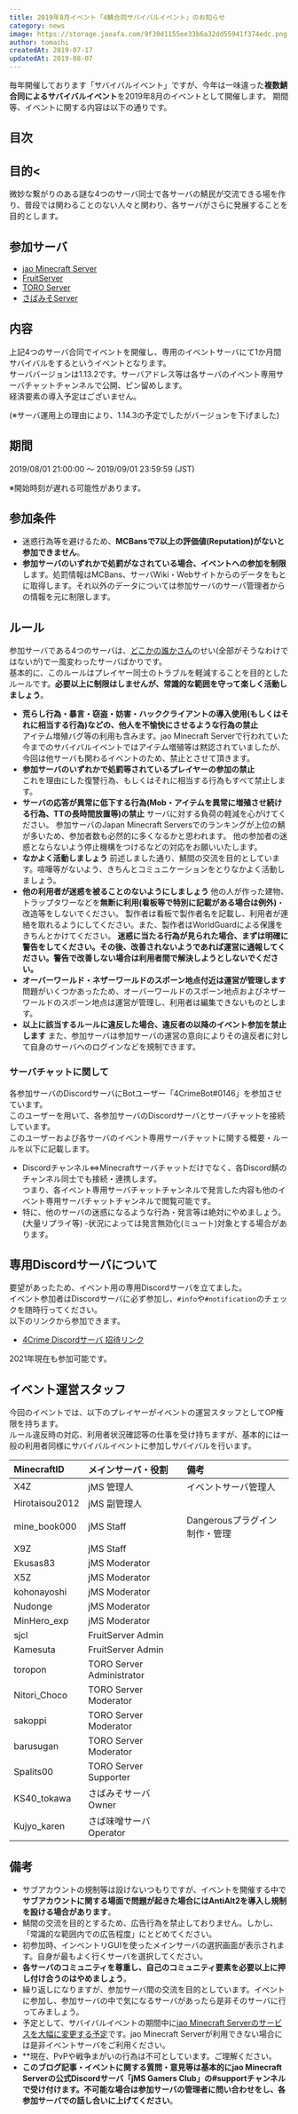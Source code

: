 ```yaml
---
title: 2019年8月イベント「4鯖合同サバイバルイベント」のお知らせ
category: news
image: https://storage.jaoafa.com/9f30d1155ee33b6a32dd55941f374edc.png
author: tomachi
createdAt: 2019-07-17
updatedAt: 2019-08-07
---
```


毎年開催しております「サバイバルイベント」ですが、今年は一味違った**複数鯖合同によるサバイバルイベント**を2019年8月のイベントとして開催します。
期間等、イベントに関する内容は以下の通りです。

## 目次

<!--contents-->

## 目的<

微妙な繋がりのある謎な4つのサーバ同士で各サーバの鯖民が交流できる場を作り、普段では関わることのない人々と関わり、各サーバがさらに発展することを目的とします。

## 参加サーバ

- [jao Minecraft Server](https://jaoafa.com/)
- [FruitServer](http://wiki.teamfruit.net/)
- [TORO Server](https://seesaawiki.jp/toro_server/)
- [さばみそServer](https://seesaawiki.jp/sabamiso-craft/)

## 内容

上記4つのサーバ合同でイベントを開催し、専用のイベントサーバにて1か月間サバイバルをするというイベントとなります。  
サーババージョンは1.13.2です。サーバアドレス等は各サーバのイベント専用サーバチャットチャンネルで公開、ピン留めします。  
経済要素の導入予定はございません。

(※サーバ運用上の理由により、1.14.3の予定でしたがバージョンを下げました)

## 期間

2019/08/01 21:00:00 ～ 2019/09/01 23:59:59 (JST)

※開始時刻が遅れる可能性があります。

## 参加条件

- 迷惑行為等を避けるため、**MCBansで7以上の評価値(Reputation)がないと参加できません**。
- **参加サーバのいずれかで処罰がなされている場合、イベントへの参加を制限**します。処罰情報はMCBans、サーバWiki・Webサイトからのデータをもとに取得します。それ以外のデータについては参加サーバのサーバ管理者からの情報を元に制限します。

## ルール

参加サーバである4つのサーバは、[どこかの誰かさん](https://jaoafa.com/user/5799296a-d1ec-4252-93bd-440bb9caa65c)のせい(全部がそうなわけではないが)で一風変わったサーバばかりです。  
基本的に、このルールはプレイヤー同士のトラブルを軽減することを目的としたルールです。**必要以上に制限はしませんが、常識的な範囲を守って楽しく活動しましょう**。

- **荒らし行為・暴言・窃盗・妨害・ハッククライアントの導入使用(もしくはそれに相当する行為)などの、他人を不愉快にさせるような行為の禁止**  
 アイテム増殖バグ等の利用も含みます。jao Minecraft Serverで行われていた今までのサバイバルイベントではアイテム増殖等は黙認されていましたが、今回は他サーバも関わるイベントのため、禁止とさせて頂きます。
- **参加サーバのいずれかで処罰等されているプレイヤーの参加の禁止**  
 これを理由にした復讐行為、もしくはそれに相当する行為もすべて禁止します。
- **サーバの応答が異常に低下する行為(Mob・アイテムを異常に増殖させ続ける行為、TTの長時間放置等)の禁止**
 サーバに対する負荷の軽減を心がけてください。
 参加サーバのJapan Minecraft Serversでのランキングが上位の鯖が多いため、参加者数も必然的に多くなるかと思われます。
 他の参加者の迷惑とならないよう停止機構をつけるなどの対応をお願いいたします。
- **なかよく活動しましょう**
 前述しました通り、鯖間の交流を目的としています。喧嘩等がないよう、きちんとコミュニケーションをとりなかよく活動しましょう。
- **他の利用者が迷惑を被ることのないようにしましょう**
 他の人が作った建物、トラップタワーなどを**無断に利用(看板等で特別に記載がある場合は例外)**・改造等をしないでください。
 製作者は看板で製作者名を記載し、利用者が連絡を取れるようにしてください。また、製作者はWorldGuardによる保護をきちんとかけてください。
 **迷惑に当たる行為が見られた場合、まずは明確に警告をしてください。その後、改善されないようであれば運営に通報してください。警告で改善しない場合は利用者間で解決しようとしないでください。**
- **オーバーワールド・ネザーワールドのスポーン地点付近は運営が管理します**
 問題がいくつかあったため、オーバーワールドのスポーン地点およびネザーワールドのスポーン地点は運営が管理し、利用者は編集できないものとします。
- **以上に該当するルールに違反した場合、違反者の以降のイベント参加を禁止します**
 また、参加サーバは参加サーバの運営の意向によりその違反者に対して自身のサーバへのログインなどを規制できます。

### サーバチャットに関して

各参加サーバのDiscordサーバにBotユーザー「4CrimeBot#0146」を参加させています。  
このユーザーを用いて、各参加サーバのDiscordサーバとサーバチャットを接続しています。  
このユーザーおよび各サーバのイベント専用サーバチャットに関する概要・ルールを以下に記載します。

- Discordチャンネル⇔Minecraftサーバチャットだけでなく、各Discord鯖のチャンネル同士でも接続・連携します。  
 つまり、各イベント専用サーバチャットチャンネルで発言した内容も他のイベント専用サーバチャットチャンネルで閲覧可能です。
- 特に、他のサーバの迷惑になるような行為・発言等は絶対にやめましょう。(大量リプライ等)
-状況によっては発言無効化(ミュート)対象とする場合があります。

## 専用Discordサーバについて

要望があったため、イベント用の専用Discordサーバを立てました。  
イベント参加者はDiscordサーバに必ず参加し、`#info`や`#notification`のチェックを随時行ってください。  
以下のリンクから参加できます。

- [4Crime Discordサーバ 招待リンク](https://discord.gg/T6D7kYb)

2021年現在も参加可能です。

## イベント運営スタッフ

今回のイベントでは、以下のプレイヤーがイベントの運営スタッフとしてOP権限を持ちます。  
ルール違反時の対応、利用者状況確認等の仕事を受け持ちますが、基本的には一般の利用者同様にサバイバルイベントに参加しサバイバルを行います。

|MinecraftID|メインサーバ・役割|備考|
|:-|:-|:-|
|X4Z|jMS 管理人|イベントサーバ管理人|
|Hirotaisou2012|jMS 副管理人||
|mine_book000|jMS Staff|Dangerousプラグイン制作・管理|
|X9Z|jMS Staff||
|Ekusas83|jMS Moderator||
|X5Z|jMS Moderator||
|kohonayoshi|jMS Moderator||
|Nudonge|jMS Moderator||
|MinHero_exp|jMS Moderator||
|sjcl|FruitServer Admin||
|Kamesuta|FruitServer Admin||
|toropon|TORO Server Administrator||
|Nitori_Choco|TORO Server Moderator||
|sakoppi|TORO Server Moderator||
|barusugan|TORO Server Moderator||
|Spalits00|TORO Server Supporter||
|KS40_tokawa|さばみそサーバ Owner||
|Kujyo_karen|さば味噌サーバ Operator||

## 備考

- サブアカウントの規制等は設けないつもりですが、イベントを開催する中で**サブアカウントに関する場面で問題が起きた場合にはAntiAlt2を導入し規制を設ける場合があります**。
- 鯖間の交流を目的とするため、広告行為を禁止しておりません。しかし、「常識的な範囲内での広告程度」にとどめてください。
- 初参加時、インベントリGUIを使ったメインサーバの選択画面が表示されます。自身が最もよく行くサーバを選択してください。
- **各サーバのコミュニティを尊重し、自己のコミュニティ要素を必要以上に押し付け合うのはやめましょう**。
- 繰り返しになりますが、参加サーバ間の交流を目的としています。イベントに参加し、参加サーバの中で気になるサーバがあったら是非そのサーバに行ってみましょう。
- 予定として、サバイバルイベントの期間中に[jao Minecraft Serverのサービスを大幅に変更する予定](/blog/201906_meeting)です。jao Minecraft Serverが利用できない場合には是非イベントサーバをご利用ください。
- **現在、PvPや戦争まがいの行為は不可としています。ご理解ください。
- **このブログ記事・イベントに関する質問・意見等は基本的にjao Minecraft Serverの公式Discordサーバ「jMS Gamers Club」の#supportチャンネルで受け付けます。不可能な場合は参加サーバの管理者に問い合わせをし、各参加サーバでの話し合いに上げてください**。
